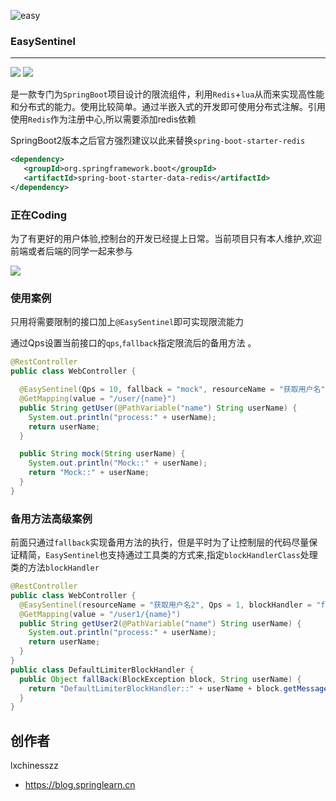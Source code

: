 ![easy](https://ws3.sinaimg.cn/large/006tNc79gy1g2e0ejmbv0j312s0bsmxv.jpg)

### EasySentinel

---
![](https://img.shields.io/badge/build-passing-brightgreen.svg) ![](https://img.shields.io/badge/license-Apache%202-blue.svg)

是一款专门为`SpringBoot`项目设计的限流组件，利用`Redis`+`lua`从而来实现高性能和分布式的能力。使用比较简单。通过半嵌入式的开发即可使用分布式注解。引用使用`Redis`作为注册中心,所以需要添加redis依赖





SpringBoot2版本之后官方强烈建议以此来替换`spring-boot-starter-redis`

```xml
<dependency>
   <groupId>org.springframework.boot</groupId>
   <artifactId>spring-boot-starter-data-redis</artifactId>
</dependency>
```

### 正在Coding

为了有更好的用户体验,控制台的开发已经提上日常。当前项目只有本人维护,欢迎前端或者后端的同学一起来参与

![](https://ws3.sinaimg.cn/large/006tNc79gy1g2e0wi3bpuj31320ihmz8.jpg)

### 使用案例

只用将需要限制的接口加上`@EasySentinel`即可实现限流能力

通过Qps设置当前接口的`qps`,`fallback`指定限流后的备用方法 。

```java
@RestController
public class WebController {

  @EasySentinel(Qps = 10, fallback = "mock", resourceName = "获取用户名")
  @GetMapping(value = "/user/{name}")
  public String getUser(@PathVariable("name") String userName) {
    System.out.println("process:" + userName);
    return userName;
  }

  public String mock(String userName) {
    System.out.println("Mock::" + userName);
    return "Mock::" + userName;
  }
}
```



### 备用方法高级案例

前面只通过`fallback`实现备用方法的执行，但是平时为了让控制层的代码尽量保证精简，`EasySentinel`也支持通过工具类的方式来,指定`blockHandlerClass`处理类的方法`blockHandler`

```java
@RestController
public class WebController {
  @EasySentinel(resourceName = "获取用户名2", Qps = 1, blockHandler = "fallBack",    `		blockHandlerClass = DefaultLimiterBlockHandler.class)
  @GetMapping(value = "/user1/{name}")
  public String getUser2(@PathVariable("name") String userName) {
    System.out.println("process:" + userName);
    return userName;
  }
}
public class DefaultLimiterBlockHandler {
  public Object fallBack(BlockException block, String userName) {
    return "DefaultLimiterBlockHandler::" + userName + block.getMessage();
  }
}
```





## 创作者

lxchinesszz

- https://blog.springlearn.cn

